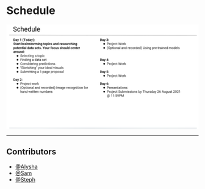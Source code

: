 # Schedule

![04_schedule](https://github.com/alysnow/Final-Project/blob/main/Images/04_schedule.PNG)

- - -

## Contributors

- [@Alysha](https://github.com/alysnow)
- [@Sam](https://github.com/SamanthaVanWyngaarden)
- [@Steph](https://github.com/sSalvs)

